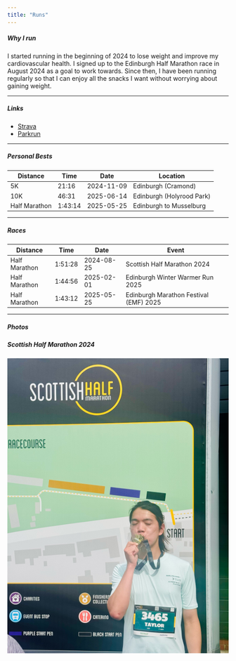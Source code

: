 ```yaml
---
title: "Runs"
---
```


##### Why I run

I started running in the beginning of 2024 to lose weight and improve my cardiovascular health. I signed up to the Edinburgh Half Marathon race in August 2024 as a goal to work towards. Since then, I have been running regularly so that I can enjoy all the snacks I want without worrying about gaining weight.

---

##### Links

- [Strava](https://strava.app.link/bGfmS9UTOWb)
- [Parkrun](https://www.parkrun.org.uk/parkrunner/9518039/)

---

##### Personal Bests

| Distance      | Time    | Date       | Location                  |
| ------------- | ------- | ---------- | ------------------------- |
| 5K            | 21:16   | 2024-11-09 | Edinburgh (Cramond)       |
| 10K           | 46:31   | 2025-06-14 | Edinburgh (Holyrood Park) |
| Half Marathon | 1:43:14 | 2025-05-25 | Edinburgh to Musselburg   |

---

##### Races

| Distance      | Time    | Date       | Event                                  |
| ------------- | ------- | ---------- | -------------------------------------- |
| Half Marathon | 1:51:28 | 2024-08-25 | Scottish Half Marathon 2024            |
| Half Marathon | 1:44:56 | 2025-02-01 | Edinburgh Winter Warmer Run 2025       |
| Half Marathon | 1:43:12 | 2025-05-25 | Edinburgh Marathon Festival (EMF) 2025 |

---

##### Photos

##### Scottish Half Marathon 2024

![](2024_scottish_half_marathon_2.png)

<!-- create a gallery with photos
<div class="gallery">
  <img src="2024_scottish_half_marathon.png" alt="2024 scottish half marathon" />
  <img src="2024_scottish_half_marathon_2.png" alt="Sunset run" />
  <img src="2025_winter_warmer_run.png" alt="Trail running" />
  <img src="2025_edinburgh_marathon_festival.png" alt="City run" />
</div> -->